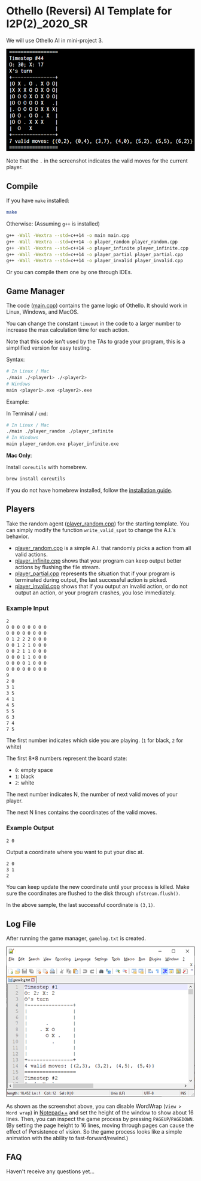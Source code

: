 # Othello (Reversi) AI Template for I2P(2)_2020_SR

We will use Othello AI in mini-project 3.

![](docs/imgs/preview.png)

Note that the `.` in the screenshot indicates the valid moves for the current player.

## Compile

If you have `make` installed:

```sh
make
```

Otherwise: (Assuming `g++` is installed)

```sh
g++ -Wall -Wextra --std=c++14 -o main main.cpp
g++ -Wall -Wextra --std=c++14 -o player_random player_random.cpp
g++ -Wall -Wextra --std=c++14 -o player_infinite player_infinite.cpp
g++ -Wall -Wextra --std=c++14 -o player_partial player_partial.cpp
g++ -Wall -Wextra --std=c++14 -o player_invalid player_invalid.cpp
```

Or you can compile them one by one through IDEs.

## Game Manager

The code ([main.cpp](/main.cpp)) contains the game logic of Othello. It should work in Linux, Windows, and MacOS.

You can change the constant `timeout` in the code to a larger number to increase the max calculation time for each action.

Note that this code isn't used by the TAs to grade your program, this is a simplified version for easy testing.

Syntax:

```sh
# In Linux / Mac
./main ./<player1> ./<player2>
# Windows
main <player1>.exe <player2>.exe
```

Example:

In Terminal / `cmd`:

```sh
# In Linux / Mac
./main ./player_random ./player_infinite
# In Windows
main player_random.exe player_infinite.exe
```

**Mac Only**:

Install `coreutils` with homebrew.

```sh
brew install coreutils
```

If you do not have homebrew installed, follow the [installation guide](https://docs.brew.sh/Installation).

## Players

Take the random agent ([player_random.cpp](/player_random.cpp)) for the starting template. You can simply modify the function `write_valid_spot` to change the A.I.'s behavior.

- [player_random.cpp](/player_random.cpp) is a simple A.I. that randomly picks a action from all valid actions.
- [player_infinite.cpp](/player_infinite.cpp) shows that your program can keep output better actions by flushing the file stream.
- [player_partial.cpp](/player_partial.cpp) represents the situation that if your program is terminated during output, the last successful action is picked.
- [player_invalid.cpp](/player_invalid.cpp) shows that if you output an invalid action, or do not output an action, or your program crashes, you lose immediately.

### Example Input

```
2
0 0 0 0 0 0 0 0
0 0 0 0 0 0 0 0
0 1 2 2 2 0 0 0
0 0 1 2 1 0 0 0
0 0 2 1 1 0 0 0
0 0 0 1 1 0 0 0
0 0 0 0 1 0 0 0
0 0 0 0 0 0 0 0
9
2 0
3 1
3 5
4 1
4 5
5 5
6 3
7 4
7 5

```

The first number indicates which side you are playing. (`1` for black, `2` for white)

The first 8*8 numbers represent the board state:
- `0`: empty space
- `1`: black
- `2`: white

The next number indicates N, the number of next valid moves of your player.

The next N lines contains the coordinates of the valid moves.

### Example Output

```
2 0
```

Output a coordinate where you want to put your disc at.

```
2 0
3 1
2
```

You can keep update the new coordinate until your process is killed. Make sure the coordinates are flushed to the disk through `ofstream.flush()`.

In the above sample, the last successful coordinate is `(3,1)`.

## Log File

After running the game manager, `gamelog.txt` is created.

![](docs/imgs/gamelog.png)

As shown as the screenshot above, you can disable WordWrap (`View > Word wrap`) in [Notepad++](https://notepad-plus-plus.org/) and set the height of the window to show about 16 lines. Then, you can inspect the game process by pressing `PAGEUP`/`PAGEDOWN`. (By setting the page height to 16 lines, moving through pages can cause the effect of Persistence of vision. So the game process looks like a simple animation with the ability to fast-forward/rewind.)

## FAQ

Haven't receive any questions yet...
